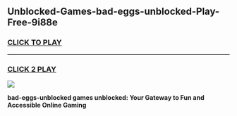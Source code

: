 
## Unblocked-Games-bad-eggs-unblocked-Play-Free-9i88e
<h3>
<a href="https://premium76.site?title=bad-eggs-unblocked&ref=12A">CLICK TO PLAY</a></h3>
<hr>

<h3>
<a href="https://premium76.site?title=bad-eggs-unblocked&ref=12A">CLICK 2 PLAY</a>
  
</h3>

<a href="https://premium76.site?title=bad-eggs-unblocked&ref=12A"><img src="https://clearcache.store/games.png"></a>


**bad-eggs-unblocked games unblocked: Your Gateway to Fun and Accessible Online Gaming**
